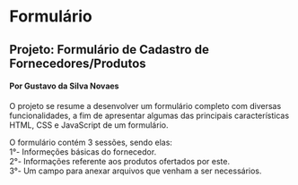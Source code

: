 # Formulário

## Projeto: Formulário de Cadastro de Fornecedores/Produtos

#### Por Gustavo da Silva Novaes

O projeto se resume a desenvolver um formulário completo com diversas funcionalidades, a fim de apresentar algumas das principais características HTML, CSS e JavaScript de um formulário.

O formulário contém 3 sessões, sendo elas:<br>
1°- Informeções básicas do fornecedor.<br>
2°- Informações referente aos produtos ofertados por este.<br>
3°- Um campo para anexar arquivos que venham a ser necessários.<br>



